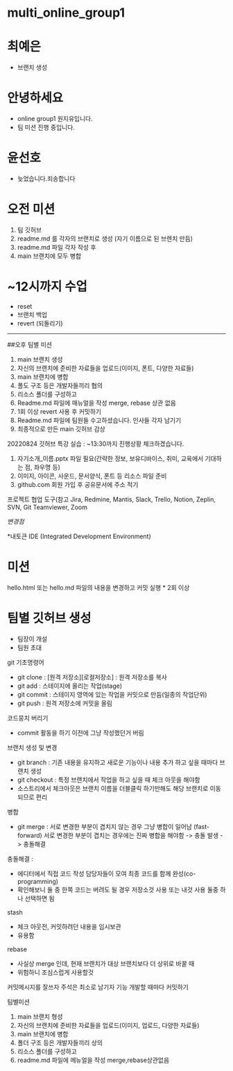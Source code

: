 # multi_online_group1

# 최예은
- 브랜치 생성

# 안녕하세요
- online group1 원지유입니다.
- 팀 미션 진행 중입니다.

# 윤선호

- 늦었습니다.죄송합니다


# 오전 미션
1. 팀 깃허브
2. readme.md 를 각자의 브랜치로 생성 (자기 이름으로 된 브렌치 만듬)
3. readme.md 파일 각자 작성 후
4. main 브랜치에 모두 병합

# ~12시까지 수업
 - reset
 - 브랜치 백업
 - revert (되돌리기)

------------------





##오후 팀별 미션
1. main 브랜치 생성
2. 자신의 브랜치에 준비한 자료들을 업로드(이미지, 폰트, 다양한 자료들)
3. main 브랜치에 병합
4. 폴도 구조 등은 개발자들끼리 협의
5. 리소스 폴더를 구성하고 
6. Readme.md 파일에 매뉴얼을 작성
merge, rebase 상관 없음
7. 1회 이상 revert 사용 후 커밋하기
8. Readme.md 파일에 팀원들 수고하셨습니다. 인사들 각자 남기기
9. 최종적으로 만든 main 깃허브 감상







20220824 깃허브 특강
실습 : ~13:30까지 진행상황 체크하겠습니다.
1. 자기소개_이름.pptx 파일 필요(간략한 정보, 보유디바이스, 취미, 교육에서 기대하는 점, 좌우명 등)
2. 이미지, 아이콘, 사운드, 문서양식, 폰트 등 리소스 파일 준비
3. github.com 회원 가입 후 공유문서에 주소 적기

프로젝트 협업 도구(참고
Jira, Redmine, Mantis, Slack, Trello, Notion, Zeplin, SVN, Git
Teamviewer, Zoom

*변경점*

*내토큰
IDE (Integrated Development Environment)

# 미션
hello.html 또는 hello.md 파일의 내용을 변경하고 커밋 실행 * 2회 이상

# 팀별 깃허브 생성
 - 팀장이 개설
 - 팀원 초대



git 기초명령어
 - git clone : [원격 저장소][로컬저장소] : 원격 저장소를 복사
 - git add : 스테이지에 올리는 작업(stage)
 - git commit : 스테이지 영역에 있는 작업을 커밋으로 만듬(일종의 작업단위)
 - git push : 원격 저장소에 커밋을 올림

코드뭉치 버리기
 - commit 활동을 하기 이전에 그냥 작성했던거 버림

브랜치 생성 및 변경
 - git branch : 기존 내용을 유지하고 새로운 기능이나 내용 추가 하고 싶을 때마다 브랜치 생성
 - git checkout : 특정 브랜치에서 작업을 하고 싶을 때 체크 아웃을 해야함
 - 소스트리에서 체크아웃은 브랜치 이름을 더블클릭 하기만해도 해당 브랜치로 이동되므로 편리

병합
- git merge : 
서로 변경한 부분이 겹치지 않는 경우 그냥 병합이 일어남 (fast-forward)
서로 변경한 부분이 겹치는 경우에는 진짜 병합을 해야함 -> 충돌 발생 -> 충돌해결

충돌해결 : 
- 에디터에서 직접 코드 작성 담당자들이 모여 최종 코드를 함께 완성(co-programming)
- 확인해보니 둘 중 한쪽 코드는 버려도 될 경우 저장소것 사용 또는 내것 사용 
  둘중 하나 선택하면 됨


stash 
- 체크 아웃전, 커밋하려던 내용을 임시보관
- 유용함

rebase 
-  사실상 merge 인데, 현재 브랜치가 대상 브랜치보다 더 상위로 바꿀 때
-  위험하니 조심스럽게 사용할것

커밋메시지를 잘쓰자
주석은 최소로 남기자
기능 개발할 때마다 커밋하기



팀별미션
1. main 브랜치 형성
2. 자신의 브랜치에 준비한 자료들을 업로드(이미지, 업로드, 다양한 자료들)
3. main 브랜치에 병합
4. 폴더 구조 등은 개발자들끼리  상의 
5. 리소스 폴더를 구성하고 
6. readme.md 파일에 메뉴얼을 작성 
merge,rebase상관없음



